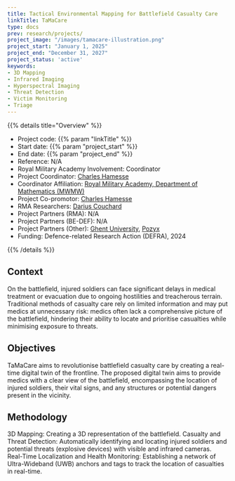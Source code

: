 ```yaml
---
title: Tactical Environmental Mapping for Battlefield Casualty Care
linkTitle: TaMaCare
type: docs
prev: research/projects/
project_image: "/images/tamacare-illustration.png"
project_start: "January 1, 2025"
project_end: "December 31, 2027"
project_status: 'active'
keywords:
- 3D Mapping
- Infrared Imaging
- Hyperspectral Imaging
- Threat Detection
- Victim Monitoring
- Triage
---
```


{{% details title="Overview" %}}

- Project code: {{% param "linkTitle" %}}
- Start date: {{% param "project_start" %}}
- End date: {{% param "project_end" %}}
- Reference: N/A
- Royal Military Academy Involvement: Coordinator
- Project Coordinator: [Charles Hamesse](https://researchportal.rma.ac.be/en/persons/charles-hamesse)
- Coordinator Affiliation: [Royal Military Academy, Department of Mathematics (MWMW)](https://researchportal.rma.ac.be/en/organisations/mathematics)
- Project Co-promotor: [Charles Hamesse](https://researchportal.rma.ac.be/en/persons/charles-hamesse)
- RMA Researchers: [Darius Couchard](https://researchportal.rma.ac.be/en/persons/darius-couchard)
- Project Partners (RMA): N/A
- Project Partners (BE-DEF): N/A
- Project Partners (Other): [Ghent University](https://www.ugent.be/), [Pozyx](https://www.pozyx.io)
- Funding: Defence-related Research Action (DEFRA), 2024

{{% /details %}}


## Context
On the battlefield, injured soldiers can face significant delays in medical treatment or evacuation due to ongoing hostilities and treacherous terrain. Traditional methods of casualty care rely on limited information and may put medics at unnecessary risk: medics often lack a comprehensive picture of the battlefield, hindering their ability to locate and prioritise casualties while minimising exposure to threats.

## Objectives
TaMaCare aims to revolutionise battlefield casualty care by creating a real-time digital twin of the frontline. The proposed digital twin aims to provide medics with a clear view of the battlefield, encompassing the location of injured soldiers, their vital signs, and any structures or potential dangers present in the vicinity.

## Methodology
3D Mapping: Creating a 3D representation of the battlefield. Casualty and Threat Detection: Automatically identifying and locating injured soldiers and potential threats (explosive devices) with visible and infrared cameras. Real-Time Localization and Health Monitoring: Establishing a network of Ultra-Wideband (UWB) anchors and tags to track the location of casualties in real-time.